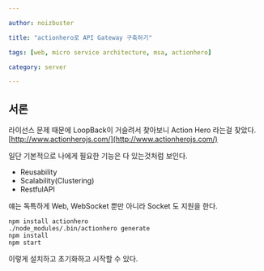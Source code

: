 ```yaml
---

author: noizbuster

title: "actionhero로 API Gateway 구축하기"

tags: [web, micro service architecture, msa, actionhero]

category: server

---
```


## 서론

라이선스 문제 때문에 LoopBack이 거슬려서 찾아보니 Action Hero 라는걸 찾았다.  
[http://www.actionherojs.com/](http://www.actionherojs.com/)

일단 기본적으로 나에게 필요한 기능은 다 있는것처럼 보인다.

* Reusability
* Scalability(Clustering)
* RestfulAPI

얘는 독특하게 Web, WebSocket 뿐만 아니라 Socket 도 지원을 한다.

```
npm install actionhero
./node_modules/.bin/actionhero generate
npm install
npm start
```
이렇게 설치하고 초기화하고 시작할 수 있다.  
